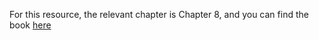 For this resource, the relevant chapter is Chapter 8, and you can find the book [here](https://www.oreilly.com/library/view/building-green-software/9781098150617/) 
